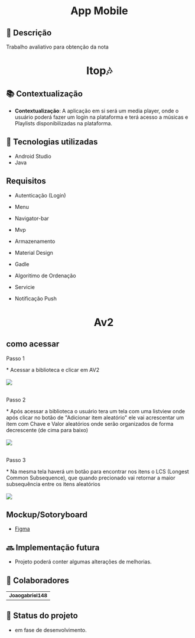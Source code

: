 <h1 align="center">App Mobile</h1>

## :memo: Descrição
Trabalho avaliativo para obtenção da nota

<h1 align="center">Itop🎶</h1>

## :books: Contextualização
* <b>Contextualização</b>: A aplicação em si será um media player, onde o usuário poderá fazer um login na plataforma e terá acesso a músicas e Playlists disponibilizadas na plataforma.

## :wrench: Tecnologias utilizadas
* Android Studio
* Java

## Requisitos
* Autenticação (Login)
* Menu
* Navigator-bar
* Mvp
* Armazenamento
* Material Design
* Gadle
* Algoritimo de Ordenação
* Servicie
* Notificação Push

  <h1 align="center">Av2</h1>

## como acessar

<p>Passo 1</p>
* Acessar a biblioteca e clicar em AV2
<br/>
<br/>
<img src="IMG/biblioteca.png"/>

<br/>
<br/>

<p>Passo 2</p>
* Após acessar a biblioteca o usuário tera um tela com uma listview onde após clicar no botão de "Adicionar item aleatório" ele vai acrescentar um item com Chave e Valor aleatórios onde serão organizados de forma decrescente (de cima para baixo)
<br/>
<br/>
<img src="IMG/pt1.png"/>

<br/>
<br/>

<p>Passo 3</p>
* Na mesma tela haverá um botão para encontrar nos itens o LCS (Longest Common Subsequence), que quando precionado vai retornar a maior subsequência entre os itens aleatórios
<br/>
<br/>
<img src="IMG/pt2.png"/>


<br/>

## Mockup/Sotoryboard
* <a href="https://www.figma.com/file/Sq09wTWxxIbEzU8iuzI43Q/Untitled?type=design&node-id=0%3A1&mode=design&t=e5g8RoN4yRXqb93d-1">Figma</a>

## :soon: Implementação futura
* Projeto poderá conter algumas alterações de melhorias.


## :handshake: Colaboradores
<table>
  <tr>
    <td align="center">
      <a href="https://github.com/Joaogabriel148">
        <sub>
          <b>Joaogabriel148</b>
        </sub>
      </a>
    </td>
  </tr>
</table>

## :dart: Status do projeto
* em fase de desenvolvimento.
